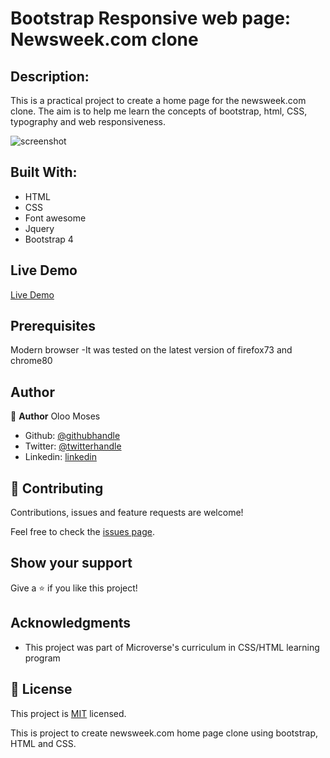 # Bootstrap Responsive web page: Newsweek.com clone


## Description:

This is a practical project to create a home page for the newsweek.com clone. The aim is to help me learn the concepts of bootstrap, html, CSS, typography and web responsiveness.

![screenshot](./images/screenshot1.jpg)

## Built With:

  - HTML
  - CSS
  - Font awesome
  - Jquery
  - Bootstrap 4

## Live Demo 

[Live Demo](https://oloomoses.com)

## Prerequisites

Modern browser
-It was tested on the latest version of firefox73 and chrome80

## Author

👤 **Author**
Oloo Moses

- Github: [@githubhandle](https://github.com/oloomoses)
- Twitter: [@twitterhandle](https://twitter.com/olooine)
- Linkedin: [linkedin](https://www.linkedin.com/in/oloo-moses-528bb1b3/)

## 🤝 Contributing

Contributions, issues and feature requests are welcome!

Feel free to check the [issues page](issues/).

## Show your support

Give a ⭐️ if you like this project!

## Acknowledgments

- This project was part of Microverse's curriculum in CSS/HTML learning program


## 📝 License

This project is [MIT](lic.url) licensed.


This is project to create newsweek.com home page clone using bootstrap, HTML and CSS.
